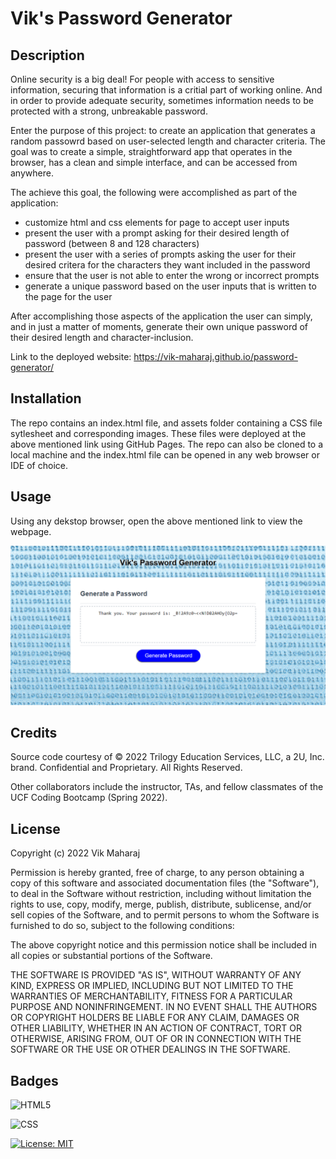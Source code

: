 # Vik's Password Generator

## Description

Online security is a big deal! For people with access to sensitive information, securing that information is a critial part of working online. And in order to provide adequate security, sometimes information needs to be protected with a strong, unbreakable password.

Enter the purpose of this project: to create an application that generates a random passowrd based on user-selected length and character criteria. The goal was to create a simple, straightforward app that operates in the browser, has a clean and simple interface, and can be accessed from anywhere.

The achieve this goal, the following were accomplished as part of the application: 

- customize html and css elements for page to accept user inputs
- present the user with a prompt asking for their desired length of password (between 8 and 128 characters)
- present the user with a series of prompts asking the user for their desired critera for the characters they want included in the password 
- ensure that the user is not able to enter the wrong or incorrect prompts
- generate a unique password based on the user inputs that is written to the page for the user

After accomplishing those aspects of the application the user can simply, and in just a matter of moments, generate their own unique password of their desired length and character-inclusion.

Link to the deployed website: https://vik-maharaj.github.io/password-generator/


## Installation

The repo contains an index.html file, and assets folder containing a CSS file sytlesheet and corresponding images. These files were deployed at the above mentioned link using GitHub Pages. The repo can also be cloned to a local machine and the index.html file can be opened in any web browser or IDE of choice.


## Usage

Using any dekstop browser, open the above mentioned link to view the webpage.

![Horiseon Website Screenshot](assets/images/screenshot.png)


## Credits

Source code courtesy of © 2022 Trilogy Education Services, LLC, a 2U, Inc. brand. Confidential and Proprietary. All Rights Reserved.

Other collaborators include the instructor, TAs, and fellow classmates of the UCF Coding Bootcamp (Spring 2022).


## License

Copyright (c) 2022 Vik Maharaj

Permission is hereby granted, free of charge, to any person obtaining a copy of this software and associated documentation files (the "Software"), to deal
in the Software without restriction, including without limitation the rights to use, copy, modify, merge, publish, distribute, sublicense, and/or sell copies of the Software, and to permit persons to whom the Software is furnished to do so, subject to the following conditions:

The above copyright notice and this permission notice shall be included in all copies or substantial portions of the Software.

THE SOFTWARE IS PROVIDED "AS IS", WITHOUT WARRANTY OF ANY KIND, EXPRESS OR IMPLIED, INCLUDING BUT NOT LIMITED TO THE WARRANTIES OF MERCHANTABILITY,
FITNESS FOR A PARTICULAR PURPOSE AND NONINFRINGEMENT. IN NO EVENT SHALL THE AUTHORS OR COPYRIGHT HOLDERS BE LIABLE FOR ANY CLAIM, DAMAGES OR OTHER LIABILITY, WHETHER IN AN ACTION OF CONTRACT, TORT OR OTHERWISE, ARISING FROM, OUT OF OR IN CONNECTION WITH THE SOFTWARE OR THE USE OR OTHER DEALINGS IN THE SOFTWARE.


## Badges

![HTML5](https://img.shields.io/badge/HTML5-E34F26?style=for-the-badge&logo=html5&logoColor=white)

![CSS](https://img.shields.io/badge/CSS3-1572B6?style=for-the-badge&logo=css3&logoColor=white)

[![License: MIT](https://img.shields.io/badge/License-MIT-yellow.svg)](https://opensource.org/licenses/MIT)

